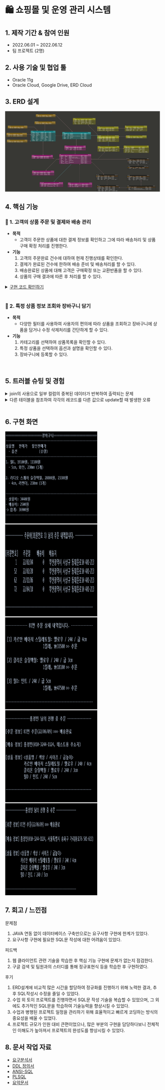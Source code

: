 # :shopping: 쇼핑몰 및 운영 관리 시스템

## 1. 제작 기간 & 참여 인원
- 2022.06.01 ~ 2022.06.12
- 팀 프로젝트 (2명)

## 2. 사용 기술 및 협업 툴
- Oracle 11g
- Oracle Cloud, Google Drive, ERD Cloud

## 3. ERD 설계
![](https://github.com/Minji-Ko/portfolio/blob/main/MJShoes/%EB%AC%B8%EC%84%9C/2.%20ERD.png)

## 4. 핵심 기능
### 📌  1.	고객의 상품 주문 및 결제와 배송 관리
- <b>목적</b> 
    - 고객이 주문한 상품에 대한 결제 정보를 확인하고 그에 따라 배송처리 및 상품 구매 확정 처리를 진행한다.
- <b>기능</b> 
    1. 고객의 주문완료 건수에 대하여 현재 진행상태를 확인한다.
    2. 결제가 완료된 건수에 한하여 배송 준비 및 배송처리를 할 수 있다.
    3. 배송완료된 상품에 대해 고객은 구매확정 또는 교환반품을 할 수 있다.
    4. 상품의 구매 결과에 따른 후 처리를 할 수 있다.

<details>
<summary><u>구현 코드 확인하기</u></summary>
<div markdown="1">

---
#### 1. 뷰를 사용하여 날짜별 교육생의 출결 현황 파악

~~~SQL
~~~
---
</div>
</details> 
<br> 

 ### 📌 2. 특정 상품 정보 조회와 장바구니 담기
- <b>목적</b> 
    -  다양한 필터를 사용하여 사용자의 편의에 따라 상품을 조회하고 장바구니에 상품을 담거나 수정 삭제처리를 간단하게 할 수 있다.
- <b>기능</b> 
    1. 카테고리를 선택하여 상품목록을 확인할 수 있다.
    2. 특정 상품을 선택하여 옵션과 설명을 확인할 수 있다.
    3. 장바구니에 등록할 수 있다.



</br>

## 5. 트러블 슈팅 및 경험
<details>
<summary>join의 사용으로 일부 컬럼의 중복된 데이터가 반복하여 출력되는 문제</summary>
<div markdown="1">
- 중복을 발생시키는 테이블의 조인을 분리하고, Cursor를 두개 사용하여 각각 출력한다.

~~~SQL
~~~

</div>
</details>

<details>
<summary>다른 테이블을 참조하여 각각의 레코드를 다른 값으로 update할 때 발생한 오류</summary>
<div markdown="1">
- update문 작성시 수정하려는 다중컬럼(A, B, C)의 값을 select문으로 select a, b, c from X 와 같이  하나의 서브 쿼리를 사용한다.
</div>
</details> 

</br>

## 6. 구현 화면
 <img src="https://github.com/Minji-Ko/portfolio/blob/main/MJShoes/%EA%B5%AC%ED%98%84%ED%99%94%EB%A9%B4/%EC%9E%A5%EB%B0%94%EA%B5%AC%EB%8B%88.png" width="300" height="300"/> <img src="https://github.com/Minji-Ko/portfolio/blob/main/MJShoes/%EA%B5%AC%ED%98%84%ED%99%94%EB%A9%B4/%EC%A3%BC%EB%AC%B8%EB%82%B4%EC%97%AD.png" width="300" height="300"/> <img src="https://github.com/Minji-Ko/portfolio/blob/main/MJShoes/%EA%B5%AC%ED%98%84%ED%99%94%EB%A9%B4/%EC%A3%BC%EB%AC%B8%EC%83%81%EC%84%B8%EB%82%B4%EC%97%AD%EC%A1%B0%ED%9A%8C.png" width="300" height="300"/><img src="https://github.com/Minji-Ko/portfolio/blob/main/MJShoes/%EA%B5%AC%ED%98%84%ED%99%94%EB%A9%B4/%EC%A3%BC%EB%AC%B8%EC%B2%98%EB%A6%AC%ED%98%84%ED%99%A9.png" width="300" height="300"/><img src="https://github.com/Minji-Ko/portfolio/blob/main/MJShoes/%EA%B5%AC%ED%98%84%ED%99%94%EB%A9%B4/%EC%A7%84%ED%96%89%EC%A4%91%EC%9D%B8%EC%A3%BC%EB%AC%B8%ED%98%84%ED%99%A9.png" width="300" height="300"/>


## 7. 회고 / 느낀점
문제점
1. JAVA 연동 없이 데이터베이스 구축만으로는 요구사항 구현에 한계가 있었다.
2. 요구사항 구현에 필요한 SQL문 작성에 대한 어려움이 있었다.  

피드백
1. 웹 클라이언트 관련 기술을 학습한 후 핵심 기능 구현에 문제가 없는지 점검한다.
2. 구글 검색 및 팀원과의 스터디를 통해 정규표현식 등을 학습한 후 구현하였다.

후기
1. ERD설계에 비교적 많은 시간을 할당하여 정규화를 
진행하기 위해 노력한 결과, 추후 SQL작성시 수정을 줄일 수 있었다.
2. 수업 외 토이 프로젝트를 진행하면서 SQL문 작성 기술을 복습할 수 있었으며, 그 외에도 추가적인 SQL문을 학습하여 기술능력을 향상시킬 수 있었다. 
3. 수업과 병행된 프로젝트 일정을 관리하기 위해 효율적이고 빠르게 코딩하는 방식의 중요성을 배울 수 있었다. 
4. 프로젝트 규모가 인원 대비 큰편이었으나, 많은 부분의 구현을 담당하다보니 전체적인 이해도가 높아져서 프로젝트의 완성도를 향상시킬 수 있었다.


## 8. 문서 작업 자료
- [요구분석서](https://github.com/Minji-Ko/portfolio/blob/main/MJShoes/%EB%AC%B8%EC%84%9C/1.%20%EC%9A%94%EA%B5%AC%EB%B6%84%EC%84%9D%EC%84%9C.pdf)
- [DDL 정의서](https://github.com/Minji-Ko/portfolio/blob/main/MJShoes/%EB%AC%B8%EC%84%9C/3.%20DDL%EC%A0%95%EC%9D%98%EC%84%9C%20.pdf)
- [ANSI-SQL](https://github.com/Minji-Ko/portfolio/tree/main/MJShoes/%EB%AC%B8%EC%84%9C/5.%20ANSI-SQL)
- [PLSQL](https://github.com/Minji-Ko/portfolio/tree/main/MJShoes/%EB%AC%B8%EC%84%9C/6.%20PLSQL)
- [요악문서](https://github.com/Minji-Ko/portfolio/blob/main/MJShoes/%EB%AC%B8%EC%84%9C/7.%20%EC%9A%94%EC%95%BD%EB%B3%B8.pdf)